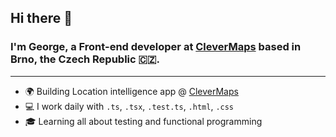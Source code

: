 ## Hi there 👋

### I'm George, a Front-end developer at [CleverMaps](https://www.clevermaps.io) based in Brno, the Czech Republic :czech_republic:.

------

- :earth_africa: Building Location intelligence app @ [CleverMaps](https://www.clevermaps.io)
- :computer: I work daily with `.ts`, `.tsx`, `.test.ts`, `.html`, `.css`
- :mortar_board: Learning all about testing and functional programming 